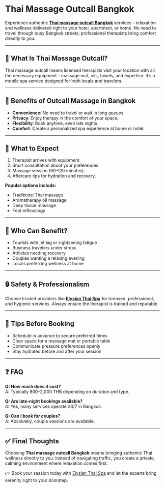 # Thai Massage Outcall Bangkok

Experience authentic **[Thai massage outcall Bangkok](https://elysianthaispa.com/)** services – relaxation and wellness delivered right to your hotel, apartment, or home. No need to travel through busy Bangkok streets; professional therapists bring comfort directly to you.

---

## 🌿 What Is Thai Massage Outcall?
Thai massage outcall means licensed therapists visit your location with all the necessary equipment – massage mat, oils, towels, and expertise. It’s a mobile spa service designed for both locals and travelers.

---

## 💆 Benefits of Outcall Massage in Bangkok
- **Convenience**: No need to travel or wait in long queues.  
- **Privacy**: Enjoy therapy in the comfort of your space.  
- **Flexibility**: Book anytime, even late nights.  
- **Comfort**: Create a personalized spa experience at home or hotel.  

---

## 🧘 What to Expect
1. Therapist arrives with equipment.  
2. Short consultation about your preferences.  
3. Massage session (60–120 minutes).  
4. Aftercare tips for hydration and recovery.  

**Popular options include:**
- Traditional Thai massage  
- Aromatherapy oil massage  
- Deep tissue massage  
- Foot reflexology  

---

## 👥 Who Can Benefit?
- Tourists with jet lag or sightseeing fatigue  
- Business travelers under stress  
- Athletes needing recovery  
- Couples wanting a relaxing evening  
- Locals preferring wellness at home  

---

## 🔒 Safety & Professionalism
Choose trusted providers like **[Elysian Thai Spa](https://elysianthaispa.com/)** for licensed, professional, and hygienic services. Always ensure the therapist is trained and reputable.

---

## 📌 Tips Before Booking
- Schedule in advance to secure preferred times  
- Clear space for a massage mat or portable table  
- Communicate pressure preferences openly  
- Stay hydrated before and after your session  

---

## ❓ FAQ

**Q: How much does it cost?**  
A: Typically 800–2,000 THB depending on duration and type.  

**Q: Are late-night bookings available?**  
A: Yes, many services operate 24/7 in Bangkok.  

**Q: Can I book for couples?**  
A: Absolutely, couple sessions are available.  

---

## ✅ Final Thoughts
Choosing **Thai massage outcall Bangkok** means bringing authentic Thai wellness directly to you. Instead of navigating traffic, you create a private, calming environment where relaxation comes first.

👉 Book your session today with [Elysian Thai Spa](https://elysianthaispa.com/) and let the experts bring serenity right to your doorstep.
